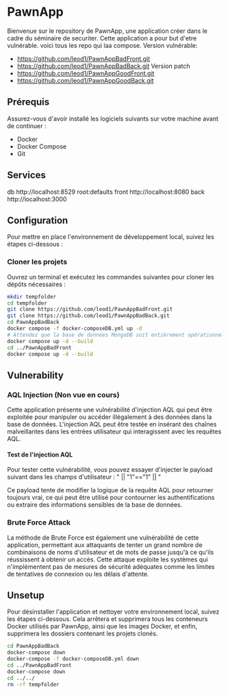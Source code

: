 # PawnApp

Bienvenue sur le repository de PawnApp, une application créer dans le cadre du séminaire de securiter. Cette application a pour but d'etre vulnérable. voici tous les repo qui laa compose.
Version vulnérable:
 - https://github.com/leod1/PawnAppBadFront.git
 - https://github.com/leod1/PawnAppBadBack.git
Version patch
 - https://github.com/leod1/PawnAppGoodFront.git
 - https://github.com/leod1/PawnAppGoodBack.git

## Prérequis

Assurez-vous d'avoir installé les logiciels suivants sur votre machine avant de continuer :

- Docker
- Docker Compose
- Git

## Services

db http://localhost:8529  root:defaults
front http://localhost:8080
back http://localhost:3000

## Configuration

Pour mettre en place l'environnement de développement local, suivez les étapes ci-dessous :

### Cloner les projets

Ouvrez un terminal et exécutez les commandes suivantes pour cloner les dépôts nécessaires :

```bash
mkdir tempfolder
cd tempfolder
git clone https://github.com/leod1/PawnAppBadFront.git
git clone https://github.com/leod1/PawnAppBadBack.git
cd PawnAppBadBack
docker compose -f docker-composeDB.yml up -d
# Attendez que la base de données MongoDB soit entièrement opérationnelle avant de continuer
docker compose up -d --build
cd ../PawnAppBadFront
docker compose up -d --build
```

## Vulnerability

### AQL Injection (Non vue en cours)

Cette application présente une vulnérabilité d'injection AQL qui peut être exploitée pour manipuler ou accéder illégalement à des données dans la base de données. L'injection AQL peut être testée en insérant des chaînes malveillantes dans les entrées utilisateur qui interagissent avec les requêtes AQL.

#### Test de l'injection AQL

Pour tester cette vulnérabilité, vous pouvez essayer d'injecter le payload suivant dans les champs d'utilisateur : " || "1"=="1" || "

Ce payload tente de modifier la logique de la requête AQL pour retourner toujours vrai, ce qui peut être utilisé pour contourner les authentifications ou extraire des informations sensibles de la base de données.

### Brute Force Attack

La méthode de Brute Force est également une vulnérabilité de cette application, permettant aux attaquants de tenter un grand nombre de combinaisons de noms d'utilisateur et de mots de passe jusqu'à ce qu'ils réussissent à obtenir un accès. Cette attaque exploite les systèmes qui n'implémentent pas de mesures de sécurité adéquates comme les limites de tentatives de connexion ou les délais d'attente.


## Unsetup

Pour désinstaller l'application et nettoyer votre environnement local, suivez les étapes ci-dessous. Cela arrêtera et supprimera tous les conteneurs Docker utilisés par PawnApp, ainsi que les images Docker, et enfin, supprimera les dossiers contenant les projets clonés.
```bash
cd PawnAppBadBack
docker-compose down
docker-compose -f docker-composeDB.yml down
cd ../PawnAppBadFront
docker-compose down
cd ../../
rm -rf tempfolder
```
